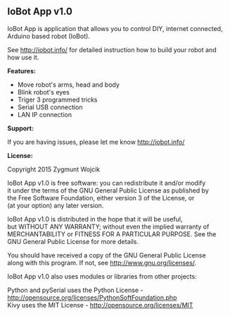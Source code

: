 IoBot App v1.0
--------------

IoBot App is application that allows you to control DIY, internet connected, Arduino based robot (IoBot).

See http://iobot.info/ for detailed instruction how to build your robot and how use it. 


__Features:__

- Move robot's arms, head and body
- Blink robot's eyes
- Triger 3 programmed tricks
- Serial USB connection
- LAN IP connection


__Support:__

If you are having issues, please let me know http://iobot.info/


__License:__

Copyright 2015 Zygmunt Wojcik

IoBot App v1.0 is free software: you can redistribute it and/or modify  
it under the terms of the GNU General Public License as published by  
the Free Software Foundation, either version 3 of the License, or  
(at your option) any later version.

IoBot App v1.0 is distributed in the hope that it will be useful,  
but WITHOUT ANY WARRANTY; without even the implied warranty of  
MERCHANTABILITY or FITNESS FOR A PARTICULAR PURPOSE.  See the  
GNU General Public License for more details.

You should have received a copy of the GNU General Public License  
along with this program.  If not, see <http://www.gnu.org/licenses/>.  


IoBot App v1.0 also uses modules or libraries from other projects:

Python and pySerial uses the Python License - http://opensource.org/licenses/PythonSoftFoundation.php  
Kivy uses the MIT License - http://opensource.org/licenses/MIT
